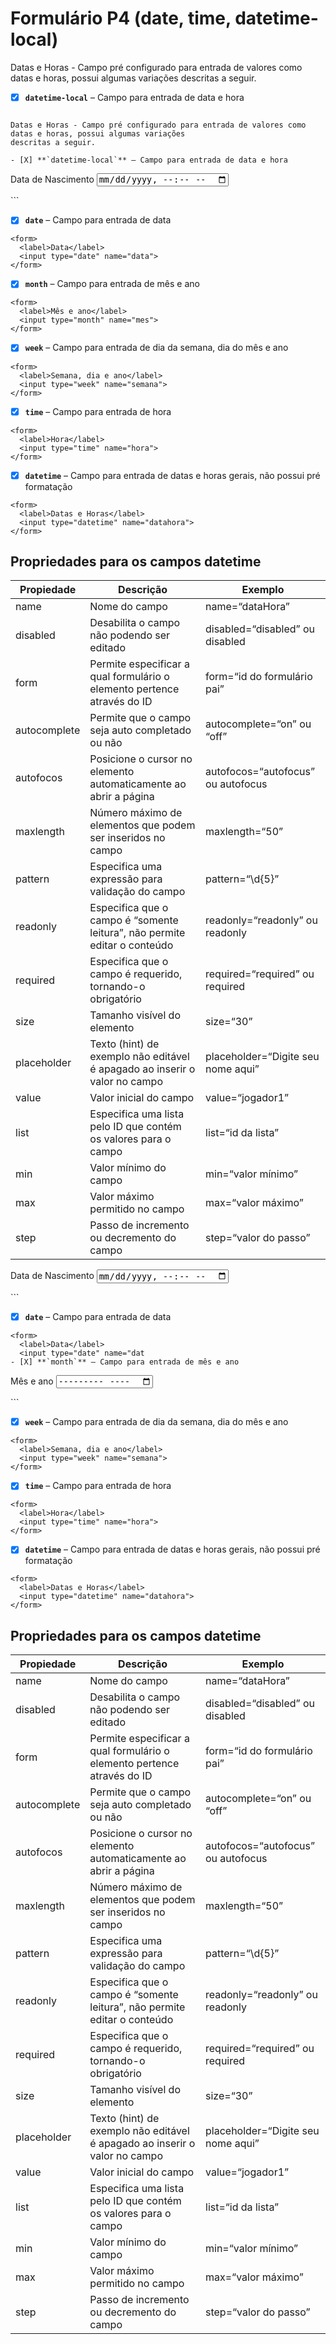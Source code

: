 # Formulário P4 (date, time, datetime-local)

Datas e Horas - Campo pré configurado para entrada de valores como datas e horas, possui algumas variações 
descritas a seguir.

- [X] **`datetime-local`** – Campo para entrada de data e hora

```# Formulário P4 (date, time, datetime-local)

Datas e Horas - Campo pré configurado para entrada de valores como datas e horas, possui algumas variações 
descritas a seguir.

- [X] **`datetime-local`** – Campo para entrada de data e hora

```
<form>
  <label>Data de Nascimento</label>
  <input type="datetime-local" name="dtNascimento">
</form>
```

- [X] **`date`** – Campo para entrada de data

```
<form>
  <label>Data</label>
  <input type="date" name="data">
</form>
```

- [X] **`month`** – Campo para entrada de mês e ano

```
<form>
  <label>Mês e ano</label>
  <input type="month" name="mes">
</form>
```

- [X] **`week`** – Campo para entrada de dia da semana, dia do mês e ano

```
<form>
  <label>Semana, dia e ano</label>
  <input type="week" name="semana">
</form>
```

- [X] **`time`** – Campo para entrada de hora

```
<form>
  <label>Hora</label>
  <input type="time" name="hora">
</form>
```

- [X] **`datetime`** – Campo para entrada de datas e horas gerais, não possui pré formatação

```
<form>
  <label>Datas e Horas</label>
  <input type="datetime" name="datahora">
</form>
```

## Propriedades para os campos datetime

Propiedade     | Descrição                                                                    | Exemplo
---------------|------------------------------------------------------------------------------|---------------------------------------
name           | Nome do campo                                                                | name=“dataHora”
disabled       | Desabilita o campo não podendo ser editado                                   | disabled=“disabled” ou disabled
form           | Permite especificar a qual formulário o elemento pertence através do ID      | form=“id do formulário pai”
autocomplete   | Permite que o campo seja auto completado ou não                              | autocomplete=“on” ou “off”
autofocos      | Posicione o cursor no elemento automaticamente ao abrir a página             | autofocos=“autofocus” ou autofocus
maxlength      | Número máximo de elementos que podem ser inseridos no campo                  | maxlength=“50”
pattern        | Especifica uma expressão para validação do campo                             | pattern=“\d{5}”
readonly       | Especifica que o campo é “somente leitura”, não permite editar o conteúdo    | readonly=“readonly” ou readonly
required       | Especifica que o campo é requerido, tornando-o obrigatório                   | required=“required” ou required
size           | Tamanho visível do elemento                                                  | size=“30”
placeholder    | Texto (hint) de exemplo não editável é apagado ao inserir o valor no campo   | placeholder=“Digite seu nome aqui”
value          | Valor inicial do campo                                                       | value=“jogador1”
list           | Especifica uma lista pelo ID que contém os valores para o campo              | list=“id da lista”
min            | Valor mínimo do campo                                                        | min=“valor mínimo”
max            | Valor máximo permitido no campo                                              | max=“valor máximo”
step           | Passo de incremento ou decremento do campo                                   | step=“valor do passo”

<form>
  <label>Data de Nascimento</label>
  <input type="datetime-local" name="dtNascimento">
</form>
```

- [X] **`date`** – Campo para entrada de data

```
<form>
  <label>Data</label>
  <input type="date" name="dat
- [X] **`month`** – Campo para entrada de mês e ano

```
<form>
  <label>Mês e ano</label>
  <input type="month" name="mes">
</form>
```

- [X] **`week`** – Campo para entrada de dia da semana, dia do mês e ano

```
<form>
  <label>Semana, dia e ano</label>
  <input type="week" name="semana">
</form>
```

- [X] **`time`** – Campo para entrada de hora

```
<form>
  <label>Hora</label>
  <input type="time" name="hora">
</form>
```

- [X] **`datetime`** – Campo para entrada de datas e horas gerais, não possui pré formatação

```
<form>
  <label>Datas e Horas</label>
  <input type="datetime" name="datahora">
</form>
```

## Propriedades para os campos datetime

Propiedade     | Descrição                                                                    | Exemplo
---------------|------------------------------------------------------------------------------|---------------------------------------
name           | Nome do campo                                                                | name=“dataHora”
disabled       | Desabilita o campo não podendo ser editado                                   | disabled=“disabled” ou disabled
form           | Permite especificar a qual formulário o elemento pertence através do ID      | form=“id do formulário pai”
autocomplete   | Permite que o campo seja auto completado ou não                              | autocomplete=“on” ou “off”
autofocos      | Posicione o cursor no elemento automaticamente ao abrir a página             | autofocos=“autofocus” ou autofocus
maxlength      | Número máximo de elementos que podem ser inseridos no campo                  | maxlength=“50”
pattern        | Especifica uma expressão para validação do campo                             | pattern=“\d{5}”
readonly       | Especifica que o campo é “somente leitura”, não permite editar o conteúdo    | readonly=“readonly” ou readonly
required       | Especifica que o campo é requerido, tornando-o obrigatório                   | required=“required” ou required
size           | Tamanho visível do elemento                                                  | size=“30”
placeholder    | Texto (hint) de exemplo não editável é apagado ao inserir o valor no campo   | placeholder=“Digite seu nome aqui”
value          | Valor inicial do campo                                                       | value=“jogador1”
list           | Especifica uma lista pelo ID que contém os valores para o campo              | list=“id da lista”
min            | Valor mínimo do campo                                                        | min=“valor mínimo”
max            | Valor máximo permitido no campo                                              | max=“valor máximo”
step           | Passo de incremento ou decremento do campo                                   | step=“valor do passo”

